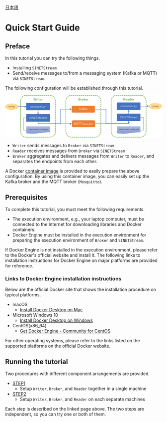 <!--
Copyright (C) 2020 National Institute of Informatics

Licensed to the Apache Software Foundation (ASF) under one
or more contributor license agreements.  See the NOTICE file
distributed with this work for additional information
regarding copyright ownership.  The ASF licenses this file
to you under the Apache License, Version 2.0 (the
"License"); you may not use this file except in compliance
with the License.  You may obtain a copy of the License at

  http://www.apache.org/licenses/LICENSE-2.0

Unless required by applicable law or agreed to in writing,
software distributed under the License is distributed on an
"AS IS" BASIS, WITHOUT WARRANTIES OR CONDITIONS OF ANY
KIND, either express or implied.  See the License for the
specific language governing permissions and limitations
under the License.
--->

[日本語](index.md)

# Quick Start Guide

## Preface

In this tutorial you can try the following things.

* Installing `SINETStream`
* Send/receive messages to/from a messaging system (Kafka or MQTT) via `SINETStream`.

The following configuration will be established through this tutorial.

![configuration](images/tutorial-000.png)

* `Writer` sends messages to `Broker` via `SINETStream`
* `Reader` receives messages from `Broker` via `SINETStream`
* `Broker` aggregates and delivers messages from `Writer` to `Reader`, and separates the endpoints from each other.

A Docker [container image](https://hub.docker.com/r/sinetstream/tutorial) is provided to easily prepare the above configuration.
By using this container image, you can easily set up the Kafka broker and the MQTT broker (`Mosquitto`).

## Prerequisites

To complete this tutorial, you must meet the following requirements.

* The execution environment, e.g., your laptop computer, must be connected to the Internet for downloading libraries and Docker containers.
* Docker Engine must be installed in the execution environment for preparing the execution environment of `Broker` and `SINETStream`.

If Docker Engine is not installed in the execution environment, please refer to the Docker's official website and install it.
The following links to installation instructions for Docker Engine on major platforms are provided for reference.

### Links to Docker Engine installation instructions

Below are the official Docker site that shows the installation procedure on typical platforms.

* macOS
    - [Install Docker Desktop on Mac](https://docs.docker.com/docker-for-mac/install/)
* Microsoft Windows 10
    - [Install Docker Desktop on Windows](https://docs.docker.com/docker-for-windows/install/)
* CentOS(x86_64)
    - [Get Docker Engine - Community for CentOS](https://docs.docker.com/install/linux/docker-ce/centos/)

For other operating systems, please refer to the links listed on the supported platforms on the official Docker website.

## Running the tutorial

Two procedures with different component arrangements are provided.

* [STEP1](TUTORIAL-STEP1.en.md)
    - Setup `Writer`, `Broker`, and `Reader` together in a single machine
* [STEP2](TUTORIAL-STEP2.en.md)
    - Setup `Writer`, `Broker`, and `Reader` on each separate machines

Each step is described on the linked page above.
The two steps are independent, so you can try one or both of them.
